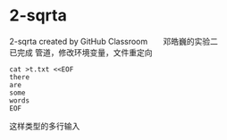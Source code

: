 # 2-sqrta
2-sqrta created by GitHub Classroom　　邓皓巍的实验二<br>
已完成
管道，修改环境变量，文件重定向<br>

    cat >t.txt <<EOF
    there
    are
    some
    words
    EOF
    
这样类型的多行输入
